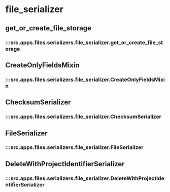 # file_serializer

## get_or_create_file_storage

### :::src.apps.files.serializers.file_serializer.get_or_create_file_storage

## CreateOnlyFieldsMixin

### :::src.apps.files.serializers.file_serializer.CreateOnlyFieldsMixin

## ChecksumSerializer

### :::src.apps.files.serializers.file_serializer.ChecksumSerializer

## FileSerializer

### :::src.apps.files.serializers.file_serializer.FileSerializer

## DeleteWithProjectIdentifierSerializer

### :::src.apps.files.serializers.file_serializer.DeleteWithProjectIdentifierSerializer

